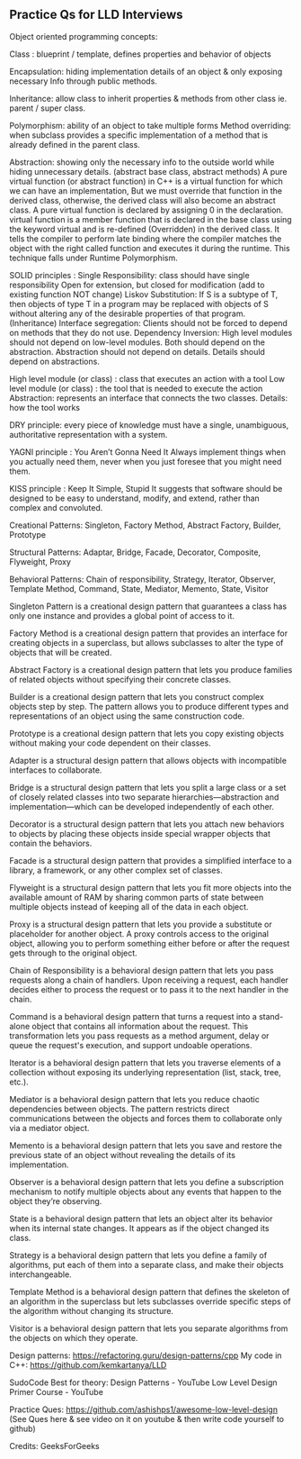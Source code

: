 ## Practice Qs for LLD Interviews

Object oriented programming concepts: 

Class : blueprint / template, defines properties and behavior of objects

Encapsulation: hiding implementation details of an object & only exposing necessary Info through public methods. 

Inheritance: allow class to inherit properties & methods from other class ie. parent / super class. 

Polymorphism: ability of an object to take multiple forms
Method overriding: when subclass provides a specific implementation of a method that is already defined in the parent class. 

Abstraction: showing only the necessary info to the outside world while hiding unnecessary details. (abstract base class, abstract methods)
A pure virtual function (or abstract function) in C++ is a virtual function for which we can have an implementation, But we must override that function in the derived class, otherwise, the derived class will also become an abstract class. A pure virtual function is declared by assigning 0 in the declaration.
virtual function is a member function that is declared in the base class using the keyword virtual and is re-defined (Overridden) in the derived class. It tells the compiler to perform late binding where the compiler matches the object with the right called function and executes it during the runtime. This technique falls under Runtime Polymorphism.

SOLID principles : 
Single Responsibility: class should have single responsibility 
Open for extension, but closed for modification (add to existing function NOT change)
Liskov Substitution: If S is a subtype of T, then objects of type T in a program may be replaced with objects of S without altering any of the desirable properties of that program. (Inheritance)
Interface segregation: Clients should not be forced to depend on methods that they do not use. 
Dependency Inversion: High level modules should not depend on low-level modules. Both should depend on the abstraction. Abstraction should not depend on details. Details should depend on abstractions. 

High level module (or class) : class that executes an action with a tool 
Low level module (or class) : the tool that is needed to execute the action
Abstraction: represents an interface that connects the two classes. 
Details: how the tool works 








DRY principle: every piece of knowledge must have a single, unambiguous, authoritative representation with a system. 

YAGNI principle : You Aren’t Gonna Need It
Always implement things when you actually need them, never when you just foresee that you might need them. 

KISS principle : Keep It Simple, Stupid
It suggests that software should be designed to be easy to understand, modify, and extend, rather than complex and convoluted. 

Creational Patterns: 
Singleton, Factory Method, Abstract Factory, Builder, Prototype 

Structural Patterns: 
Adaptar, Bridge, Facade, Decorator, Composite, Flyweight, Proxy

Behavioral Patterns: 
Chain of responsibility, Strategy, Iterator, Observer, Template Method, Command, State, Mediator, Memento, State, Visitor

Singleton Pattern is a creational design pattern that guarantees a class has only one instance and provides a global point of access to it.




Factory Method is a creational design pattern that provides an interface for creating objects in a superclass, but allows subclasses to alter the type of objects that will be created. 

Abstract Factory is a creational design pattern that lets you produce families of related objects without specifying their concrete classes.

Builder is a creational design pattern that lets you construct complex objects step by step. The pattern allows you to produce different types and representations of an object using the same construction code.

Prototype is a creational design pattern that lets you copy existing objects without making your code dependent on their classes.

Adapter is a structural design pattern that allows objects with incompatible interfaces to collaborate.

Bridge is a structural design pattern that lets you split a large class or a set of closely related classes into two separate hierarchies—abstraction and implementation—which can be developed independently of each other.

Decorator is a structural design pattern that lets you attach new behaviors to objects by placing these objects inside special wrapper objects that contain the behaviors.

Facade is a structural design pattern that provides a simplified interface to a library, a framework, or any other complex set of classes.

Flyweight is a structural design pattern that lets you fit more objects into the available amount of RAM by sharing common parts of state between multiple objects instead of keeping all of the data in each object.

Proxy is a structural design pattern that lets you provide a substitute or placeholder for another object. A proxy controls access to the original object, allowing you to perform something either before or after the request gets through to the original object.

Chain of Responsibility is a behavioral design pattern that lets you pass requests along a chain of handlers. Upon receiving a request, each handler decides either to process the request or to pass it to the next handler in the chain.

Command is a behavioral design pattern that turns a request into a stand-alone object that contains all information about the request. This transformation lets you pass requests as a method argument, delay or queue the request's execution, and support undoable operations.

Iterator is a behavioral design pattern that lets you traverse elements of a collection without exposing its underlying representation (list, stack, tree, etc.).

Mediator is a behavioral design pattern that lets you reduce chaotic dependencies between objects. The pattern restricts direct communications between the objects and forces them to collaborate only via a mediator object.

Memento is a behavioral design pattern that lets you save and restore the previous state of an object without revealing the details of its implementation.

Observer is a behavioral design pattern that lets you define a subscription mechanism to notify multiple objects about any events that happen to the object they’re observing.

State is a behavioral design pattern that lets an object alter its behavior when its internal state changes. It appears as if the object changed its class.

Strategy is a behavioral design pattern that lets you define a family of algorithms, put each of them into a separate class, and make their objects interchangeable.

Template Method is a behavioral design pattern that defines the skeleton of an algorithm in the superclass but lets subclasses override specific steps of the algorithm without changing its structure.

Visitor is a behavioral design pattern that lets you separate algorithms from the objects on which they operate.

Design patterns: https://refactoring.guru/design-patterns/cpp
My code in C++: https://github.com/kemkartanya/LLD

SudoCode Best for theory:
Design Patterns - YouTube 
Low Level Design Primer Course - YouTube

Practice Ques: https://github.com/ashishps1/awesome-low-level-design (See Ques here & see video on it on youtube & then write code yourself to github)

Credits: GeeksForGeeks
